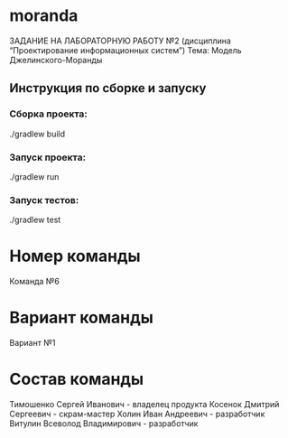 # moranda
ЗАДАНИЕ НА ЛАБОРАТОРНУЮ РАБОТУ №2 (дисциплина “Проектирование информационных систем”)  Тема: Модель Джелинского-Моранды

## Инструкция по сборке и запуску

### Сборка проекта:
./gradlew build

### Запуск проекта:
./gradlew run

### Запуск тестов:
./gradlew test

# Номер команды
Команда №6

# Вариант команды
Вариант №1

# Состав команды
Тимошенко Сергей Иванович - владелец продукта
Косенок Дмитрий Сергеевич - скрам-мастер
Холин Иван Андреевич - разработчик
Витулин Всеволод Владимирович - разработчик